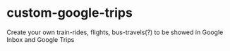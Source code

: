 # custom-google-trips
Create your own train-rides, flights, bus-travels(?) to be showed in Google Inbox and Google Trips
